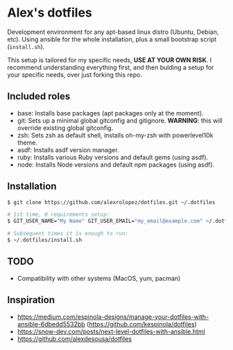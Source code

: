 # Alex's dotfiles
Development environment for any apt-based linux distro (Ubuntu, Debian, etc).
Using ansible for the whole installation, plus a small bootstrap script (`install.sh`).

This setup is tailored for my specific needs, **USE AT YOUR OWN RISK**.
I recommend understanding everything first, and then bulding a setup for your specific needs, over just forking this repo.

## Included roles
- base: Installs base packages (apt packages only at the moment).
- git: Sets up a minimal global gitconfig and gitignore. **WARNING**: this will override existing global gitconfig.
- zsh: Sets zsh as default shell, installs oh-my-zsh with powerlevel10k theme.
- asdf: Installs asdf version manager.
- ruby: Installs various Ruby versions and default gems (using asdf).
- node: Installs Node versions and default npm packages (using asdf).

## Installation

```bash
$ git clone https://github.com/alexrolopez/dotfiles.git ~/.dotfiles

# 1st time, 0 requirements setup:
$ GIT_USER_NAME="My Name" GIT_USER_EMAIL="my_email@example.com" ~/.dotfiles/install.sh

# Subsequent times it is enough to run:
$ ~/.dotfiles/install.sh
```

## TODO
- Compatibility with other systems (MacOS, yum, pacman)

## Inspiration
- https://medium.com/espinola-designs/manage-your-dotfiles-with-ansible-6dbedd5532bb (https://github.com/kespinola/dotfiles)
- https://snow-dev.com/posts/next-level-dotfiles-with-ansible.html 
- https://github.com/alexdesousa/dotfiles
